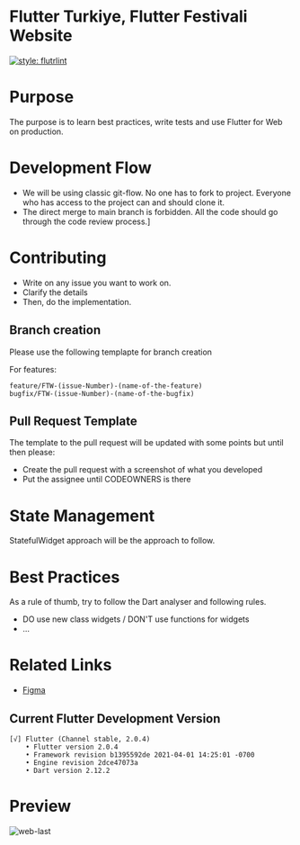 # Flutter Turkiye, Flutter Festivali Website

[![style: flutrlint][badge]][badge_link]

[badge]: https://img.shields.io/badge/style-flutrlint-blue.svg
[badge_link]: https://github.com/flutterturkey/flutrlint
# Purpose

The purpose is to learn best practices, write tests and use Flutter for Web on production.

# Development Flow

- We will be using classic git-flow. No one has to fork to project. Everyone who has access to the project can and should clone it. 
- The direct merge to main branch is forbidden. All the code should go through the code review process.]

# Contributing

- Write on any issue you want to work on.
- Clarify the details
- Then, do the implementation.

## Branch creation 

Please use the following templapte for branch creation

For features:
```
feature/FTW-(issue-Number)-(name-of-the-feature)
bugfix/FTW-(issue-Number)-(name-of-the-bugfix)
```

## Pull Request Template
The template to the pull request will be updated with some points but until then please:

- Create the pull request with a screenshot of what you developed
- Put the assignee until CODEOWNERS is there

# State Management
StatefulWidget approach will be the approach to follow. 

# Best Practices

As a rule of thumb, try to follow the Dart analyser and following rules. 

- DO use new class widgets / DON'T use functions for widgets
- ...

# Related Links

- [Figma](https://www.figma.com/file/JoNJNWFPumBdnzvY3WWDnI/Flutter-Turkey-Festival-Website?node-id=0%3A1)

## Current Flutter Development Version 

```
[√] Flutter (Channel stable, 2.0.4)
    • Flutter version 2.0.4
    • Framework revision b1395592de 2021-04-01 14:25:01 -0700
    • Engine revision 2dce47073a
    • Dart version 2.12.2
```

# Preview
![web-last](https://user-images.githubusercontent.com/26827403/107076254-3a273680-67fc-11eb-87fa-e2ad6e467682.png)
